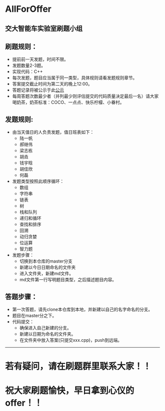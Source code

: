 # AllForOffer
交大智能车实验室刷题小组
---
## 刷题规则：
- 提前前一天发题，时间不限。
- 发题数量2-3题。
- 实现代码：C++
- 每次发题，题目应当属于同一类型，具体规则请看发题规则章节。
- 答案提交截止时间为第二天的晚上12:00。
- 答题记录将被公示于此[公示](https://github.com/sjtu-cybersmart/AllForOffer/wiki)
- 每周答题次数最少者（并列最少则评估提交的代码质量决定最后一名）请大家喝奶茶，奶茶标准：COCO、一点点、快乐柠檬、小眷村。

## 发题规则:
- 由当天值日的人负责发题，值日班表如下：
  - 陆一帆
  - 郝继伟
  - 梁志栋
  - 胡垚
  - 钱宇晗
  - 胡佳欣
  - 何磊
- 发题类型按照此顺序循环：
  - 数组
  - 字符串
  - 链表
  - 树
  - 栈和队列
  - 递归和循环
  - 查找和排序
  - 回溯
  - 动归贪婪
  - 位运算
  - 智力题
- 发题步骤：
  - 切换到本仓库的master分支
  - 新建以今日日期命名的文件夹
  - 进入文件夹，新建md文件。
  - md文件第一行写明题目类型，之后描述题目内容。

## 答题步骤：
- 第一次答题，请先clone本仓库到本地，并新建以自己的名字命名的分支。
- 题目在master分之下。
- 代码提交：
  - 确保进入自己新建的分支。
  - 新建以日期为命名的文件夹。
  - 在文件夹中放入答案(只提交xxx.cpp)，push到远端。

---
# 若有疑问，请在刷题群里联系大家！！
# 祝大家刷题愉快，早日拿到心仪的offer！！
